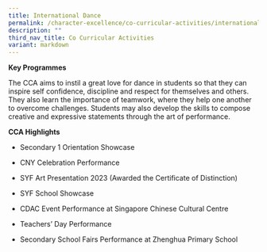 ```yaml
---
title: International Dance
permalink: /character-excellence/co-curricular-activities/international-dance/
description: ""
third_nav_title: Co Curricular Activities
variant: markdown
---
```

**Key Programmes**

The CCA aims to instil a great love for dance in students so that they can inspire self confidence, discipline and respect for themselves and others. They also learn the importance of teamwork, where they help one another to overcome challenges. Students may also develop the skills to compose creative and expressive statements through the art of performance.

  

**CCA Highlights**

*   Secondary 1 Orientation Showcase
    
*   CNY Celebration Performance
    
*   SYF Art Presentation 2023 (Awarded the Certificate of Distinction)
    
*   SYF School Showcase
    
*   CDAC Event Performance at Singapore Chinese Cultural Centre
    
*   Teachers’ Day Performance
    
*   Secondary School Fairs Performance at Zhenghua Primary School